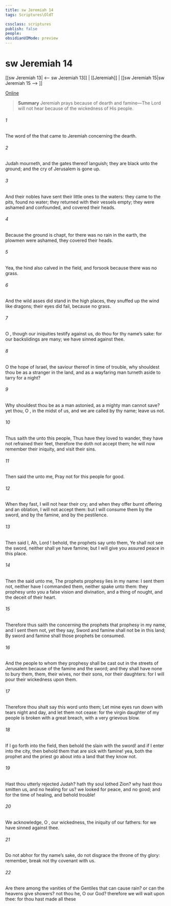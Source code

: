 ```yaml
---
title: sw Jeremiah 14
tags: Scriptures\OldT

cssclass: scriptures
publish: false
people:
obsidianUIMode: preview
---
```


# sw Jeremiah 14
[[sw Jeremiah 13| <-- sw Jeremiah 13]] | [[Jeremiah]] | [[sw Jeremiah 15|sw Jeremiah 15 --> ]]

[Online](https://churchofjesuschrist.org/study/scriptures/ot/jer/14?lang=eng)

> __Summary__
Jeremiah prays because of dearth and famine—The Lord will not hear because of the wickedness of His people.

###### 1 
The word of the  that came to Jeremiah concerning the dearth.

###### 2 
Judah mourneth, and the gates thereof languish; they are black unto the ground; and the cry of Jerusalem is gone up.

###### 3 
And their nobles have sent their little ones to the waters: they came to the pits,  found no water; they returned with their vessels empty; they were ashamed and confounded, and covered their heads.

###### 4 
Because the ground is chapt, for there was no rain in the earth, the plowmen were ashamed, they covered their heads.

###### 5 
Yea, the hind also calved in the field, and forsook  because there was no grass.

###### 6 
And the wild asses did stand in the high places, they snuffed up the wind like dragons; their eyes did fail, because  no grass.

###### 7 
O , though our iniquities testify against us, do thou  for thy name’s sake: for our backslidings are many; we have sinned against thee.

###### 8 
O the hope of Israel, the saviour thereof in time of trouble, why shouldest thou be as a stranger in the land, and as a wayfaring man  turneth aside to tarry for a night?

###### 9 
Why shouldest thou be as a man astonied, as a mighty man  cannot save? yet thou, O ,  in the midst of us, and we are called by thy name; leave us not.

###### 10 
Thus saith the  unto this people, Thus have they loved to wander, they have not refrained their feet, therefore the  doth not accept them; he will now remember their iniquity, and visit their sins.

###### 11 
Then said the  unto me, Pray not for this people for  good.

###### 12 
When they fast, I will not hear their cry; and when they offer burnt offering and an oblation, I will not accept them: but I will consume them by the sword, and by the famine, and by the pestilence.

###### 13 
Then said I, Ah, Lord ! behold, the prophets say unto them, Ye shall not see the sword, neither shall ye have famine; but I will give you assured peace in this place.

###### 14 
Then the  said unto me, The prophets prophesy lies in my name: I sent them not, neither have I commanded them, neither spake unto them: they prophesy unto you a false vision and divination, and a thing of nought, and the deceit of their heart.

###### 15 
Therefore thus saith the  concerning the prophets that prophesy in my name, and I sent them not, yet they say, Sword and famine shall not be in this land; By sword and famine shall those prophets be consumed.

###### 16 
And the people to whom they prophesy shall be cast out in the streets of Jerusalem because of the famine and the sword; and they shall have none to bury them, them, their wives, nor their sons, nor their daughters: for I will pour their wickedness upon them.

###### 17 
Therefore thou shalt say this word unto them; Let mine eyes run down with tears night and day, and let them not cease: for the virgin daughter of my people is broken with a great breach, with a very grievous blow.

###### 18 
If I go forth into the field, then behold the slain with the sword! and if I enter into the city, then behold them that are sick with famine! yea, both the prophet and the priest go about into a land that they know not.

###### 19 
Hast thou utterly rejected Judah? hath thy soul lothed Zion? why hast thou smitten us, and  no healing for us? we looked for peace, and  no good; and for the time of healing, and behold trouble!

###### 20 
We acknowledge, O , our wickedness,  the iniquity of our fathers: for we have sinned against thee.

###### 21 
Do not abhor  for thy name’s sake, do not disgrace the throne of thy glory: remember, break not thy covenant with us.

###### 22 
Are there  among the vanities of the Gentiles that can cause rain? or can the heavens give showers?  not thou he, O  our God? therefore we will wait upon thee: for thou hast made all these 


